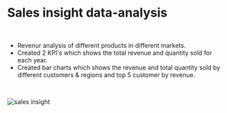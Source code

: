 # Sales insight data-analysis
<br>

- Revenur analysis of different products in different markets.  
- Created 2 KPI's which shows the total revenue and quantity sold for each year.  
- Created bar charts which shows the revenue and total quantity sold  by different customers & regions and  top 5 customer by revenue.  

<br> 

![sales insight](https://github.com/akshay-venur/Sales-insight-data-analysis-/assets/43615481/79e9aea4-e1d7-4e46-9523-e7e36958b22a)
